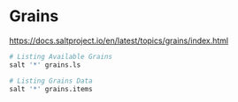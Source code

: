 # Grains

https://docs.saltproject.io/en/latest/topics/grains/index.html

```bash
# Listing Available Grains
salt '*' grains.ls

# Listing Grains Data
salt '*' grains.items
```
